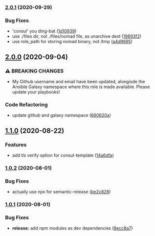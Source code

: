 ### [2.0.1](https://github.com/snoord/ansible-role-consul/compare/2.0.0...2.0.1) (2020-09-29)


### Bug Fixes

* 'consul' you ding-bat ([1d10939](https://github.com/snoord/ansible-role-consul/commit/1d10939b4edfb17e9832bcd2d405b23c3b01cb45))
* use ./files dir, not ./files/nomad file, as unarchive dest ([19893f2](https://github.com/snoord/ansible-role-consul/commit/19893f2d30b7f0db00aaa1f3d32af5545ef3a0ac))
* use role_path for storing nomad binary, not /tmp ([a4d9695](https://github.com/snoord/ansible-role-consul/commit/a4d96951b0904604fff2eb56ade248f4d45f95ea))

## [2.0.0](https://github.com/snoord/ansible-role-consul/compare/1.1.0...2.0.0) (2020-09-04)


### ⚠ BREAKING CHANGES

* My Github username and email have been updated,
alongisde the Ansible Galaxy namespace where this role is made
available. Please update your playbooks!

### Code Refactoring

* update github and galaxy namespace ([660620a](https://github.com/snoord/ansible-role-consul/commit/660620ac21ce7d4b8ddcd806f7483b02a5b31b8c))

## [1.1.0](https://github.com/snoord/ansible-role-consul/compare/1.0.2...1.1.0) (2020-08-22)


### Features

* add tls verify option for consul-template ([14a6dfa](https://github.com/snoord/ansible-role-consul/commit/14a6dfa8750ded9927fbe8a92cb6c90378bdaccc))

### [1.0.2](https://github.com/snoord/ansible-role-consul/compare/1.0.1...1.0.2) (2020-08-01)


### Bug Fixes

* actually use npx for semantic-release ([be2c828](https://github.com/snoord/ansible-role-consul/commit/be2c8288eb8e4547ba4cec3f0b15277a50327dfb))

### [1.0.1](https://github.com/snoord/ansible-role-consul/compare/1.0.0...1.0.1) (2020-08-01)


### Bug Fixes

* **release:** add npm modules as dev dependencies ([8ecc8a7](https://github.com/snoord/ansible-role-consul/commit/8ecc8a7bf6af75316660193aced57f9fd440cca3))
